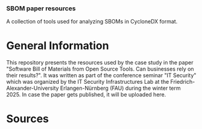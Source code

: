 ### SBOM paper resources

A collection of tools used for analyzing SBOMs in CycloneDX format.

# General Information

This repository presents the resources used by the case study in the paper "Software Bill of Materials from Open Source Tools. Can businesses rely on their results?". It was
written as part of the conference seminar "IT Security" which was organized by the IT Security Infrastructures Lab at the Friedrich-Alexander-University Erlangen-Nürnberg (FAU)
during the winter term 2025. In case the paper gets published, it will be uploaded here.

# Sources
